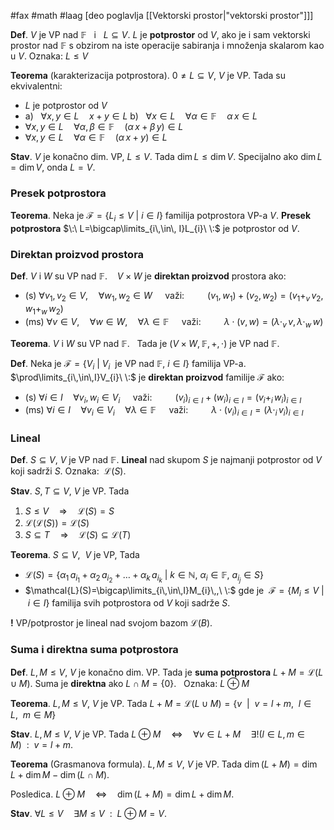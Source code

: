 #fax #math #laag [deo poglavlja [[Vektorski prostor|"vektorski prostor"]]]
$\:$

**Def**. $V$ je VP nad $\mathbb{F}\ \:$ i $\ \:L\subseteq V$.
$L$ je **potprostor** od $V$, ako je i sam vektorski prostor nad $\mathbb{F}$ s obzirom na iste operacije sabiranja i množenja skalarom kao u $V$.
Oznaka: $L \leqslant V$

**Teorema** (karakterizacija potprostora). $0\ne L\subseteq V$, $V$ je VP. Tada su ekvivalentni:
- $L$ je potprostor od $V$
- a) $\ \ \forall x,\,y\in L\quad x+y\in L$
  b) $\ \ \forall x\in L\quad \forall \alpha\in\mathbb{F}\quad \alpha\,x\in L$
- $\forall x,\,y\in L\quad\forall\alpha,\,\beta\in\mathbb{F}\quad (\alpha\,x+\beta\,y)\in L$
- $\forall x,\,y\in L\quad\forall\alpha\in\mathbb{F}\quad (\alpha\,x+y)\in L$

**Stav**. $V$ je konačno dim. VP, $L\leqslant V$. Tada $\dim L\leqslant\dim V.$
Specijalno ako $\dim L=\dim V$, onda $L=V.$

### Presek potprostora
**Teorema**. Neka je $\mathcal{F}=\{ L_{i}\leqslant V\ \big|\ i\in I\}$ familija potprostora VP-a $V$.
**Presek potprostora** $\:\ L=\bigcap\limits_{i\,\in\, I}L_{i}\ \:$ je potprostor od $V$.

### Direktan proizvod prostora
**Def**. $V$ i $W$ su VP nad $\mathbb{F}$. $\ \:$ $V\times W$ je **direktan proizvod** prostora ako:
- (s) $\forall v_{1},\,v_{2}\in V,\quad\forall w_{1},\,w_{2}\in W\quad$ važi:
  $\quad\quad (v_{1},\,w_{1})+(v_{2},\,w_{2})=(v_{1}+_{v}\,v_{2},\,w_{1}+_{w}\,w_{2})$
- (ms) $\forall v\in V,\quad\forall w\in W,\quad\forall\lambda\in\mathbb{F}\quad$ važi:
  $\quad\quad \lambda\cdot(v,\,w)=(\lambda \cdot_{v}\,v,\,\lambda\cdot_{w}\,w)$

**Teorema**. $V$ i $W$ su VP nad $\mathbb{F}$. $\:$ Tada je $(V\times W,\,\mathbb{F},\,+,\,\cdot)$ je VP nad $\mathbb{F}$. 

**Def**. Neka je $\mathcal{F}=\{ V_{i}\ |\ V_{i}\ \text{ je VP nad }\mathbb{F},\ i\in I\}$ familija VP-a.
$\prod\limits_{i\,\in\,I}V_{i}\ \:$ je **direktan proizvod** familije $\mathcal{F}$ ako:
- (s) $\forall i\in I\quad\forall v_{i},\,w_{i}\in V_{i}\quad$ važi:
  $\quad\quad (v_{i})_{i\in I}+(w_{i})_{i\in I}=(v_{i}+_{i}\,w_{i})_{i\in I}$
- (ms) $\forall i\in I\quad\forall v_{i}\in V_{i}\quad\forall\lambda\in\mathbb{F}\quad$ važi:
  $\quad\quad \lambda\cdot(v_{i})_{i\in I}=(\lambda\cdot_{i}\,v_{i})_{i\in I}$
  
### Lineal
**Def**. $S\subseteq V$, $V$ je VP nad $\mathbb{F}$.
**Lineal** nad skupom $S$ je najmanji potprostor od $V$ koji sadrži $S$.
Oznaka: $\:\mathcal{L}(S)$.

**Stav**. $S,\,T\subseteq V$, $V$ je VP. Tada
 1. $S\leqslant V\quad\Rightarrow\quad\mathcal{L}(S)=S$
 2. $\mathcal{L}(\mathcal{L}(S))=\mathcal{L}(S)$
 3. $S \subseteq T\quad\Rightarrow\quad \mathcal{L}(S)\subseteq\mathcal{L}(T)$

**Teorema**. $S\subseteq V$, $\:V$ je VP,  Tada
- $\mathcal{L}(S)=\{ \alpha_{1}\,a_{i_{1}}+\alpha_{2}\,a_{i_{2}}+\dots+\alpha_{k}\,a_{i_{k}}\ \big|\ k\in \mathbb{N},\ \alpha_{i}\in \mathbb{F},\ a_{i_{j}}\in S\}$
- $\mathcal{L}(S)=\bigcap\limits_{i\,\in\,I}M_{i}\,,\ \:$ gde je $\:\mathcal{F}=\{ M_{i}\leqslant V\ \big|\ i\in I\}$  familija svih potprostora od $V$ koji sadrže $S$.

**!** VP/potprostor je lineal nad svojom bazom $\mathcal{L}(B).$
### Suma i direktna suma potprostora
**Def**. $L,\,M\leqslant V$, $V$ je konačno dim. VP. Tada je **suma potprostora** $L+M=\mathcal{L}(L\cup M)$.
Suma je **direktna** ako $L\cap M=\{0\}.\ \:$ Oznaka: $L\oplus M$

**Teorema**. $L,\,M\leqslant V$, $V$ je VP. Tada
$L+M=\mathcal{L}(L\cup M)=\{v\ \ \big|\ \ v=l+m,\ \ l\in L,\ \ m\in M\}$

**Stav**. $L,\,M\leqslant V$, $V$ je VP. Tada
$L\oplus M\quad\Leftrightarrow\quad\forall v\in L+M\quad\exists!\big(l\in L,\,m\in M\big)\ \ :\ \ v=l+m.$

**Teorema** (Grasmanova formula). $L,\,M\leqslant V$, $V$ je VP. Tada $\dim(L+M)=\dim L+\dim M-\dim(L\cap M)$.

Posledica. $L\oplus M\quad\Leftrightarrow\quad\dim(L+M)=\dim L+\dim M.$

**Stav**. $\forall L\leqslant V\quad\exists M\leqslant V\ \ :\ \ L\oplus M=V.$
